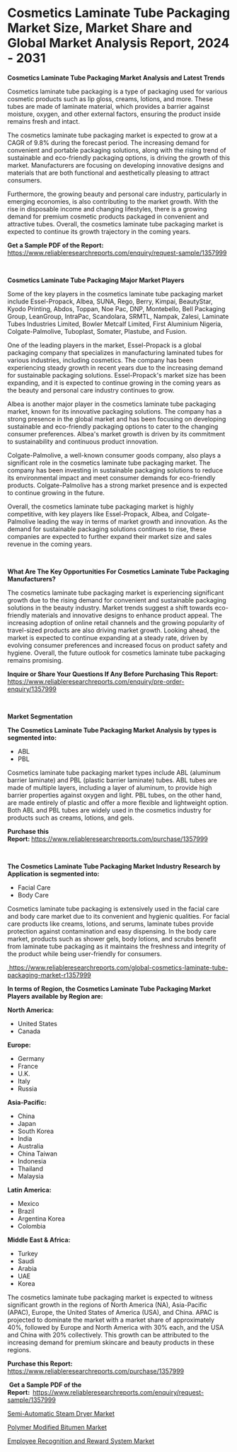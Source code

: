 <p><h1>Cosmetics Laminate Tube Packaging Market Size, Market Share and Global Market Analysis Report, 2024 - 2031</h1></p><p><strong>Cosmetics Laminate Tube Packaging Market Analysis and Latest Trends</strong></p>
<p><p>Cosmetics laminate tube packaging is a type of packaging used for various cosmetic products such as lip gloss, creams, lotions, and more. These tubes are made of laminate material, which provides a barrier against moisture, oxygen, and other external factors, ensuring the product inside remains fresh and intact.</p><p>The cosmetics laminate tube packaging market is expected to grow at a CAGR of 9.8% during the forecast period. The increasing demand for convenient and portable packaging solutions, along with the rising trend of sustainable and eco-friendly packaging options, is driving the growth of this market. Manufacturers are focusing on developing innovative designs and materials that are both functional and aesthetically pleasing to attract consumers.</p><p>Furthermore, the growing beauty and personal care industry, particularly in emerging economies, is also contributing to the market growth. With the rise in disposable income and changing lifestyles, there is a growing demand for premium cosmetic products packaged in convenient and attractive tubes. Overall, the cosmetics laminate tube packaging market is expected to continue its growth trajectory in the coming years.</p></p>
<p><strong>Get a Sample PDF of the Report:&nbsp;</strong> <a href="https://www.reliableresearchreports.com/enquiry/request-sample/1357999">https://www.reliableresearchreports.com/enquiry/request-sample/1357999</a></p>
<p>&nbsp;</p>
<p><strong>Cosmetics Laminate Tube Packaging Major Market Players</strong></p>
<p><p>Some of the key players in the cosmetics laminate tube packaging market include Essel-Propack, Albea, SUNA, Rego, Berry, Kimpai, BeautyStar, Kyodo Printing, Abdos, Toppan, Noe Pac, DNP, Montebello, Bell Packaging Group, LeanGroup, IntraPac, Scandolara, SRMTL, Nampak, Zalesi, Laminate Tubes Industries Limited, Bowler Metcalf Limited, First Aluminium Nigeria, Colgate-Palmolive, Tuboplast, Somater, Plastube, and Fusion.</p><p>One of the leading players in the market, Essel-Propack is a global packaging company that specializes in manufacturing laminated tubes for various industries, including cosmetics. The company has been experiencing steady growth in recent years due to the increasing demand for sustainable packaging solutions. Essel-Propack's market size has been expanding, and it is expected to continue growing in the coming years as the beauty and personal care industry continues to grow.</p><p>Albea is another major player in the cosmetics laminate tube packaging market, known for its innovative packaging solutions. The company has a strong presence in the global market and has been focusing on developing sustainable and eco-friendly packaging options to cater to the changing consumer preferences. Albea's market growth is driven by its commitment to sustainability and continuous product innovation.</p><p>Colgate-Palmolive, a well-known consumer goods company, also plays a significant role in the cosmetics laminate tube packaging market. The company has been investing in sustainable packaging solutions to reduce its environmental impact and meet consumer demands for eco-friendly products. Colgate-Palmolive has a strong market presence and is expected to continue growing in the future.</p><p>Overall, the cosmetics laminate tube packaging market is highly competitive, with key players like Essel-Propack, Albea, and Colgate-Palmolive leading the way in terms of market growth and innovation. As the demand for sustainable packaging solutions continues to rise, these companies are expected to further expand their market size and sales revenue in the coming years.</p></p>
<p>&nbsp;</p>
<p><strong>What Are The Key Opportunities For Cosmetics Laminate Tube Packaging Manufacturers?</strong></p>
<p><p>The cosmetics laminate tube packaging market is experiencing significant growth due to the rising demand for convenient and sustainable packaging solutions in the beauty industry. Market trends suggest a shift towards eco-friendly materials and innovative designs to enhance product appeal. The increasing adoption of online retail channels and the growing popularity of travel-sized products are also driving market growth. Looking ahead, the market is expected to continue expanding at a steady rate, driven by evolving consumer preferences and increased focus on product safety and hygiene. Overall, the future outlook for cosmetics laminate tube packaging remains promising.</p></p>
<p><strong>Inquire or Share Your Questions If Any Before Purchasing This Report:</strong> <a href="https://www.reliableresearchreports.com/enquiry/pre-order-enquiry/1357999">https://www.reliableresearchreports.com/enquiry/pre-order-enquiry/1357999</a></p>
<p>&nbsp;</p>
<p><strong>Market Segmentation</strong></p>
<p><strong>The Cosmetics Laminate Tube Packaging Market Analysis by types is segmented into:</strong></p>
<p><ul><li>ABL</li><li>PBL</li></ul></p>
<p><p>Cosmetics laminate tube packaging market types include ABL (aluminum barrier laminate) and PBL (plastic barrier laminate) tubes. ABL tubes are made of multiple layers, including a layer of aluminum, to provide high barrier properties against oxygen and light. PBL tubes, on the other hand, are made entirely of plastic and offer a more flexible and lightweight option. Both ABL and PBL tubes are widely used in the cosmetics industry for products such as creams, lotions, and gels.</p></p>
<p><strong>Purchase this Report:&nbsp;</strong><a href="https://www.reliableresearchreports.com/purchase/1357999">https://www.reliableresearchreports.com/purchase/1357999</a></p>
<p>&nbsp;</p>
<p><strong>The Cosmetics Laminate Tube Packaging Market Industry Research by Application is segmented into:</strong></p>
<p><ul><li>Facial Care</li><li>Body Care</li></ul></p>
<p><p>Cosmetics laminate tube packaging is extensively used in the facial care and body care market due to its convenient and hygienic qualities. For facial care products like creams, lotions, and serums, laminate tubes provide protection against contamination and easy dispensing. In the body care market, products such as shower gels, body lotions, and scrubs benefit from laminate tube packaging as it maintains the freshness and integrity of the product while being user-friendly for consumers.</p></p>
<p><a href="https://www.reliableresearchreports.com/global-cosmetics-laminate-tube-packaging-market-r1357999">&nbsp;https://www.reliableresearchreports.com/global-cosmetics-laminate-tube-packaging-market-r1357999</a></p>
<p><strong>In terms of Region, the Cosmetics Laminate Tube Packaging Market Players available by Region are:</strong></p>
<p>
    <p> <strong> North America: </strong>
        <ul>
            <li>United States</li>
            <li>Canada</li>
        </ul>
        </p> 
    <p> <strong> Europe: </strong>
        <ul>
            <li>Germany</li>
            <li>France</li>
            <li>U.K.</li>
            <li>Italy</li>
            <li>Russia</li>
        </ul>
        </p> 
    <p> <strong> Asia-Pacific: </strong>
        <ul>
            <li>China</li>
            <li>Japan</li>
            <li>South Korea</li>
            <li>India</li>
            <li>Australia</li>
            <li>China Taiwan</li>
            <li>Indonesia</li>
            <li>Thailand</li>
            <li>Malaysia</li>
        </ul>
        </p> 
    <p> <strong> Latin America: </strong>
        <ul>
            <li>Mexico</li>
            <li>Brazil</li>
            <li>Argentina Korea</li>
            <li>Colombia</li>
        </ul>
        </p> 
    <p> <strong> Middle East & Africa: </strong>
        <ul>
            <li>Turkey</li>
            <li>Saudi</li>
            <li>Arabia</li>
            <li>UAE</li>
            <li>Korea</li>
        </ul>
    </p>
    </p>
<p><p>The cosmetics laminate tube packaging market is expected to witness significant growth in the regions of North America (NA), Asia-Pacific (APAC), Europe, the United States of America (USA), and China. APAC is projected to dominate the market with a market share of approximately 40%, followed by Europe and North America with 30% each, and the USA and China with 20% collectively. This growth can be attributed to the increasing demand for premium skincare and beauty products in these regions.</p></p>
<p><strong>Purchase this Report: </strong><a href="https://www.reliableresearchreports.com/purchase/1357999">https://www.reliableresearchreports.com/purchase/1357999</a></p>
<p>&nbsp;<strong>Get a Sample PDF of the Report:&nbsp;&nbsp;</strong><a href="https://www.reliableresearchreports.com/enquiry/request-sample/1357999">https://www.reliableresearchreports.com/enquiry/request-sample/1357999</a></p>
<p><strong></strong></p>
<p><p><a href="https://github.com/okotobwrhuteie/Market-Research-Report-List-2/blob/main/semi-automatic-steam-dryer-market.md">Semi-Automatic Steam Dryer Market</a></p><p><a href="https://issuu.com/reportprime-2/docs/polymer-modified-bitumen-market-size-2030.pptx">Polymer Modified Bitumen Market</a></p><p><a href="https://artistic-helicopter-ca9.notion.site/Employee-Recognition-and-Reward-System-Market-Furnishes-Information-on-Market-Share-Market-Trends--37f50820c1114f4c966499d789f33f6e">Employee Recognition and Reward System Market</a></p></p>